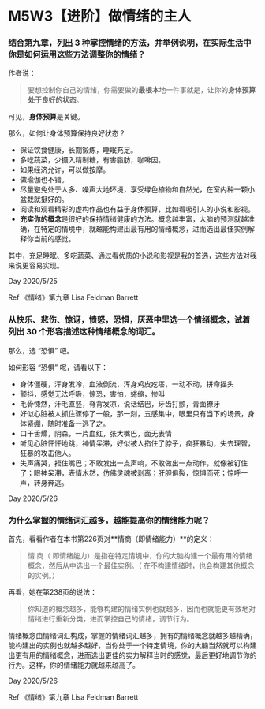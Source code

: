 # M5W3【进阶】做情绪的主人

### 结合第九章，列出 3 种掌控情绪的方法，并举例说明，在实际生活中你是如何运用这些方法调整你的情绪？

作者说：

> 要想控制你自己的情绪，你需要做的**最根本**地一件事就是，让你的**身体预算处于良好的状态**。

可见，**身体预算**是关键。

那么，如何让身体预算保持良好状态？

- 保证饮食健康，长期锻炼，睡眠充足。
- 多吃蔬菜，少摄入精制糖，有害脂肪，咖啡因。
- 如果经济允许，可以做按摩。
- 做瑜伽也不错。
- 尽量避免处于人多、噪声大地环境，享受绿色植物和自然光，在室内种一颗小盆栽就挺好的。
- 阅读和观看精彩的虚构作品也有益于身体预算，比如看吸引人的小说和影视。
- **充实你的概念**是很好的保持情绪健康的方法。概念越丰富，大脑的预测就越准确，在特定的情境中，就越能构建出最有用的情绪概念，进而选出最佳实例解释你当前的感觉。

其中，充足睡眠、多吃蔬菜、通过看优质的小说和影视是我的首选，这些方法对我来说更容易实现。



Day  2020/5/25

Ref  《情绪》第九章  Lisa Feldman Barrett



### 从快乐、悲伤、惊讶，愤怒，恐惧，厌恶中里选一个情绪概念，试着列出 30 个形容描述这种情绪概念的词汇。

那么，选 “恐惧” 吧。

如何形容 “恐惧” 呢，请看以下：

- 身体僵硬，浑身发冷，血液倒流，浑身鸡皮疙瘩，一动不动，拼命摇头
- 颤抖，感觉无法呼吸，惊恐，害怕，蜷缩，惨叫
- 毛骨悚然，汗毛直竖，脊背发凉，说话结巴，牙齿打颤，青面獠牙
- 好似心脏被人抓住骤停了一般，那一刻，五感集中，眼里只有当下的场景，身体紧绷，随时准备一逃了之。
- 口干舌燥，阴森，一片血红，张大嘴巴，面无表情
- 听见心脏怦怦地跳，神情呆滞，好似被人掐住了脖子，疯狂暴动，失去理智，狂暴的攻击他人。
- 失声痛哭，捂住嘴巴；不敢发出一点声响，不敢做出一点动作，就像被钉住了；眼神呆滞，表情木然，仿佛灵魂被剥离；肝胆俱裂，惊惧而死；惊呼一声，转身奔逃。



Day  2020/5/26



### 为什么掌握的情绪词汇越多，越能提高你的情绪能力呢？

首先，看看作者在本书第226页对**情商（即情绪能力）**的定义：

> 情 商（ 即情绪能力）是指在特定情境中，你的大脑构建一个最有用的情绪概念，然后从中选出一个最佳实例。（ 在不构建情绪时，也会构建其他概念的实例。）
>

再看，她在第238页的说法：

> 你知道的概念越多，能够构建的情绪实例也就越多，因而也就能更有效地对情绪进行重新分类，进而掌控自己的情绪，调节行为。

情绪概念由情绪词汇构成，掌握的情绪词汇越多，拥有的情绪概念就越多越精确，能构建出的实例也就越多越好，当你处于一个特定情境，你的大脑当然就可以构建出更有用的情绪概念，进而选出更佳的实力解释当时的感觉，最后更好地调节你的行为。这样，你的情绪能力就越来越高了。



Day  2020/5/26

Ref  《情绪》第九章  Lisa Feldman Barrett